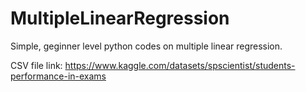 # MultipleLinearRegression
Simple, geginner level python codes on multiple linear regression.

CSV file link: https://www.kaggle.com/datasets/spscientist/students-performance-in-exams
